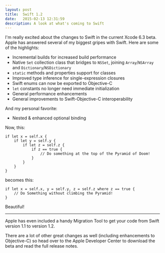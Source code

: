 ```yaml
---
layout: post
title:  Swift 1.2
date:   2015-02-13 12:31:59
description: A look at what's coming to Swift
---
```


I'm really excited about the changes to Swift in the current Xcode 6.3 beta. Apple has answered several of my biggest gripes with Swift. Here are some of the highlights: 

- Incremental builds for increased build performance
- Native `Set` collection class that bridges to `NSSet`, joining `Array`/`NSArray` and `Dictionary`/`NSDictionary`
- `static` methods and properties support for classes
- Improved type inference for single-expression closures
- Swift enums can now be exported to Objective-C
- `let` constants no longer need immediate initialization
- General performance enhancements
- General improvements to Swift-Objective-C interoperability

And my personal favorite:

- Nested & enhanced optional binding

Now, this:

    if let x = self.x {
        if let y = self.y {
            if let z = self.z {
                if z == true {
                    // Do something at the top of the Pyramid of Doom!
                }
            }
        }
    }

becomes this:

    if let x = self.x, y = self.y, z = self.z where z == true {
        // Do Something without climbing the Pyramid!
    } 

Beautiful!

-----

Apple has even included a handy Migration Tool to get your code from Swift version 1.1 to version 1.2.

There are a lot of other great changes as well (including enhancements to Objective-C) so head over to the Apple Developer Center to download the beta and read the full release notes.
